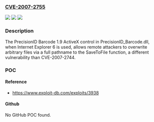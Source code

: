 ### [CVE-2007-2755](https://cve.mitre.org/cgi-bin/cvename.cgi?name=CVE-2007-2755)
![](https://img.shields.io/static/v1?label=Product&message=n%2Fa&color=blue)
![](https://img.shields.io/static/v1?label=Version&message=n%2Fa&color=blue)
![](https://img.shields.io/static/v1?label=Vulnerability&message=n%2Fa&color=brighgreen)

### Description

The PrecisionID Barcode 1.9 ActiveX control in PrecisionID_Barcode.dll, when Internet Explorer 6 is used, allows remote attackers to overwrite arbitrary files via a full pathname to the SaveToFile function, a different vulnerability than CVE-2007-2744.

### POC

#### Reference
- https://www.exploit-db.com/exploits/3938

#### Github
No GitHub POC found.


